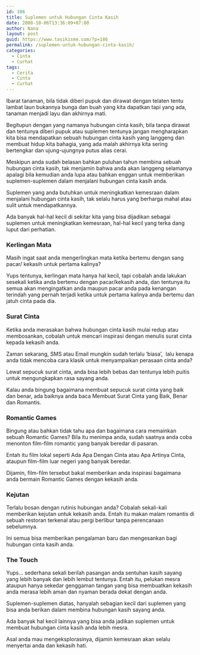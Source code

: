 ```yaml
---
id: 186
title: Suplemen untuk Hubungan Cinta Kasih
date: 2008-10-06T13:36:09+07:00
author: Nana
layout: post
guid: https://www.tasikisme.com/?p=186
permalink: /suplemen-untuk-hubungan-cinta-kasih/
categories:
  - Cinta
  - Curhat
tags:
  - Cerita
  - Cinta
  - Curhat
---
```

Ibarat tanaman, bila tidak diberi pupuk dan dirawat dengan telaten tentu lambat laun bukannya bunga dan buah yang kita dapatkan tapi yang ada, tanaman menjadi layu dan akhirnya mati.

Begitupun dengan yang namanya hubungan cinta kasih, bila tanpa dirawat dan tentunya diberi pupuk atau suplemen tentunya jangan mengharapkan kita bisa mendapatkan sebuah hubungan cinta kasih yang langgeng dan membuat hidup kita bahagia, yang ada malah akhirnya kita sering bertengkar dan ujung-ujungnya putus alias cerai.

Meskipun anda sudah belasan bahkan puluhan tahun membina sebuah hubungan cinta kasih, tak menjamin bahwa anda akan langgeng selamanya apalagi bila kemudian anda lupa atau bahkan enggan untuk memberikan suplemen-suplemen dalam menjalani hubungan cinta kasih anda.

Suplemen yang anda butuhkan untuk meningkatkan kemesraan dalam menjalani hubungan cinta kasih, tak selalu harus yang berharga mahal atau sulit untuk mendapatkannya.

Ada banyak hal-hal kecil di sekitar kita yang bisa dijadikan sebagai suplemen untuk meningkatkan kemesraan, hal-hal kecil yang terka dang luput dari perhatian.

### Kerlingan Mata

Masih ingat saat anda mengerlingkan mata ketika bertemu dengan sang pacar/ kekasih untuk pertama kalinya?

Yups tentunya, kerlingan mata hanya hal kecil, tapi cobalah anda lakukan sesekali ketika anda bertemu dengan pacar/kekasih anda, dan tentunya itu semua akan mengingatkan anda maupun pacar anda pada kenangan terindah yang pernah terjadi ketika untuk pertama kalinya anda bertemu dan jatuh cinta pada dia.

### Surat Cinta

Ketika anda merasakan bahwa hubungan cinta kasih mulai redup atau membosankan, cobalah untuk mencari inspirasi dengan menulis surat cinta kepada kekasih anda.

Zaman sekarang, SMS atau Email mungkin sudah terlalu ‘biasa’,  lalu kenapa anda tidak mencoba cara klasik untuk menyampaikan perasaan cinta anda?

Lewat sepucuk surat cinta, anda bisa lebih bebas dan tentunya lebih puitis untuk mengungkapkan rasa sayang anda.

Kalau anda bingung bagaimana membuat sepucuk surat cinta yang baik dan benar, ada baiknya anda baca Membuat Surat Cinta yang Baik, Benar dan Romantis.

### Romantic Games

Bingung atau bahkan tidak tahu apa dan bagaimana cara memainkan sebuah Romantic Games? Bila itu menimpa anda, sudah saatnya anda coba menonton film-film romantic yang banyak beredar di pasaran.

Entah itu film lokal seperti Ada Apa Dengan Cinta atau Apa Artinya Cinta, ataupun film-film luar negeri yang banyak beredar.

Dijamin, film-film tersebut bakal memberikan anda inspirasi bagaimana anda bermain Romantic Games dengan kekasih anda.

### Kejutan

Terlalu bosan dengan rutinis hubungan anda? Cobalah sekali-kali memberikan kejutan untuk kekasih anda. Entah itu makan malam romantis di sebuah restoran terkenal atau pergi berlibur tanpa perencanaan sebelumnya.

Ini semua bisa memberikan pengalaman baru dan mengesankan bagi hubungan cinta kasih anda.

### The Touch

Yups… sederhana sekali berilah pasangan anda sentuhan kasih sayang yang lebih banyak dan lebih lembut tentunya. Entah itu, pelukan mesra ataupun hanya sekedar genggaman tangan yang bisa membuatkan kekasih anda merasa lebih aman dan nyaman berada dekat dengan anda.

Suplemen-suplemen diatas, hanyalah sebagian kecil dari suplemen yang bisa anda berikan dalam membina hubungan kasih sayang anda.

Ada banyak hal kecil lainnya yang bisa anda jadikan suplemen untuk membuat hubungan cinta kasih anda lebih mesra.

Asal anda mau mengeksplorasinya, dijamin kemesraan akan selalu menyertai anda dan kekasih hati.